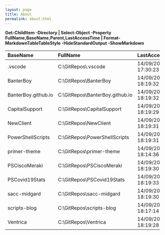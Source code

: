 ```yaml
---
layout: page
title: About
permalink: about.html
---
```


**Get-ChildItem -Directory \| Select-Object -Property FullName,BaseName,Parent,LastAccessTime \| Format-MarkdownTableTableStyle -HideStandardOutput -ShowMarkdown**

|BaseName|FullName|LastAccessTime|Parent|
|:--|:--|:--|:--|
|.vscode|C:\\GitRepos\\.vscode|14/09/2020 17:30:23|C:\\GitRepos|
|BanterBoy|C:\\GitRepos\\BanterBoy|14/09/2020 18:19:32|C:\\GitRepos|
|BanterBoy.github.io|C:\\GitRepos\\BanterBoy.github.io|14/09/2020 18:19:32|C:\\GitRepos|
|CapitalSupport|C:\\GitRepos\\CapitalSupport|14/09/2020 18:19:29|C:\\GitRepos|
|NewClient|C:\\GitRepos\\NewClient|14/09/2020 18:19:31|C:\\GitRepos|
|PowerShellScripts|C:\\GitRepos\\PowerShellScripts|14/09/2020 18:19:31|C:\\GitRepos|
|primer-theme|C:\\GitRepos\\primer-theme|14/09/2020 18:14:36|C:\\GitRepos|
|PSCiscoMeraki|C:\\GitRepos\\PSCiscoMeraki|14/09/2020 18:19:30|C:\\GitRepos|
|PSCovid19Stats|C:\\GitRepos\\PSCovid19Stats|14/09/2020 18:19:33|C:\\GitRepos|
|sacc-midgard|C:\\GitRepos\\sacc-midgard|14/09/2020 18:19:30|C:\\GitRepos|
|scripts-blog|C:\\GitRepos\\scripts-blog|14/09/2020 18:17:14|C:\\GitRepos|
|Ventrica|C:\\GitRepos\\Ventrica|14/09/2020 18:19:28|C:\\GitRepos|


